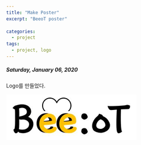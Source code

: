 ```yaml
---
title: "Make Poster"
excerpt: "BeeoT poster"

categories:
  - project
tags:
  - project, logo
---
```


##### Saturday, January 06, 2020

Logo를 만들었다.

![](https://raw.githubusercontent.com/beeot/beeot.github.io/master/_docs/project/beeot_logo.JPG)

